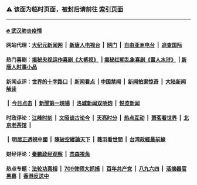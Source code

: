 ### ⚠️ 该面为临时页面，被封后请前往 [索引页面](../link4.md)

---

#### [🔥 武汉肺炎疫情](http://138.68.47.208:10000/videos/corona/)

#### 网站代理：[大纪元新闻网](http://138.68.47.208:10080/gb/) &nbsp;|&nbsp; [新唐人电视台](http://138.68.47.208:8808/gb/) &nbsp;|&nbsp; [网门](http://138.68.47.208:11000/) &nbsp;|&nbsp; [自由亚洲电台](http://138.68.47.208:9800/mandarin/) &nbsp;|&nbsp; [追查国际](http://138.68.47.208:10010/)

#### 热门喜剧：[揭秘央视运作喜剧《大裤衩》](http://138.68.47.208:10000/videos/res/big-shorts/) &nbsp;|&nbsp;[揭秘红朝乱象喜剧《雷人水浒》](http://138.68.47.208:10000/videos/res/OutlawsOfMarsh/) &nbsp;|&nbsp;[新唐人时事小品](http://138.68.47.208:10000/videos/res/comedy/)

#### 新闻点评：[世界的十字路口](http://138.68.47.208/tanghao/) &nbsp;|&nbsp; [新闻看点](http://138.68.47.208/news-insight/) &nbsp;|&nbsp;[中国禁闻](http://138.68.47.208/ntdtv-news/) &nbsp;|&nbsp; [新闻拍案惊奇](http://138.68.47.208/dayu/) &nbsp;|&nbsp; [大陆新闻解读](http://138.68.47.208/ntdtv-comedy/)
####   &nbsp;|&nbsp;  [今日点击](http://138.68.47.208/news-click/)  &nbsp;|&nbsp; [新聞第一現場](http://138.68.47.208/primary-scene/) &nbsp;|&nbsp; [洛城新闻双响炮](http://138.68.47.208/la-news/) &nbsp;|&nbsp; [悦览新闻](http://138.68.47.208/dingyue/)

#### 时政评论：[江峰时刻](http://138.68.47.208/today-in-history/) &nbsp;|&nbsp; [文昭谈古论今](http://138.68.47.208/wenzhao/) &nbsp;|&nbsp; [天亮时分](http://138.68.47.208/tianliang/) &nbsp;|&nbsp; [热点互动](http://138.68.47.208/ntdtv-rdhd/) &nbsp;|&nbsp; [萧茗看世界](http://138.68.47.208/simonegao/) &nbsp;|&nbsp; [北京老茶馆](http://138.68.47.208/teahouse/)  &nbsp;|&nbsp;  
####   &nbsp;|&nbsp;  [明居正透視中國](http://138.68.47.208/decoding-china/)  &nbsp;|&nbsp; [陳破空縱論天下](http://138.68.47.208/pokong/)  &nbsp;|&nbsp; [薇羽看世間](http://138.68.47.208/weiyu/)  &nbsp;|&nbsp; [台湾政經最前線](http://138.68.47.208/taiwan/)   

#### 财经评论：[秦鹏政经观察](http://138.68.47.208/qinpeng/) &nbsp;|&nbsp; [杰森視角 ](http://138.68.47.208/jason/)

#### 热点专题：[法轮功真相](http://138.68.47.208:10000/videos/truth.html) &nbsp;|&nbsp; [709律师大抓捕](http://138.68.47.208:10000/videos/709/) &nbsp;|&nbsp; [百年共产党](http://138.68.47.208:10000/videos/ccp.html) &nbsp;|&nbsp; [八九六四](http://138.68.47.208:10000/videos/88/)  &nbsp;|&nbsp; [活摘器官黑幕](http://138.68.47.208:10000/videos/res/Organs/)  &nbsp;|&nbsp; [香港反送中](http://138.68.47.208:10000/videos/res/hk/) 

<img src='http://gfw-breaker.win/link4.md' width='0px' height='0px'/>


